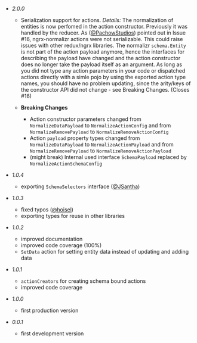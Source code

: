 * _2.0.0_
  * Serialization support for actions. _Details:_  The normalization of entities is now perfomed in the action constructor. Previously it was handled by the reducer. As ([@PachowStudios](https://github.com/PachowStudios)) pointed out in Issue #16, ngrx-normalizr actions were not serializable. This could raise issues with other redux/ngrx libraries. The normalizr `schema.Entity` is not part of the action payload anymore, hence the interfaces for describing the payload have changed and the action constructor does no longer take the payload itself as an argument. As long as you did not type any action parameters in your code or dispatched actions directly with a simle pojo by using the exported action type names, you should have no problem updating, since the arity/keys of the constructor API did not change - see Breaking Changes. (Closes #16)

  * **Breaking Changes**
    * Action constructor parameters changed from  `NormalizeDataPayload` to `NormalizeActionConfig` and from `NormalizeRemovePayload` to `NormalizeRemoveActionConfig`
    * Action `payload` property types changed from `NormalizeDataPayload` to `NormalizeActionPayload` and from `NormalizeRemovePayload` to `NormalizeRemoveActionPayload`
    * (might break) Internal used interface `SchemaPayload` replaced by `NormalizeActionSchemaConfig`

* _1.0.4_
    * exporting `SchemaSelectors` interface ([@JSantha](https://github.com/JSantha))

* _1.0.3_
    * fixed typos ([@hoisel](https://github.com/hoisel))
    * exporting types for reuse in other libraries

* _1.0.2_
    * improved documentation
    * improved code coverage (100%)
    * `SetData` action for setting entity data instead of updating and adding data

* _1.0.1_
    * `actionCreators` for creating schema bound actions
    * improved code coverage

* _1.0.0_
    * first production version

* _0.0.1_
    * first development version